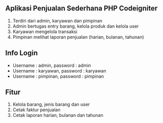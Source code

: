 ## Aplikasi Penjualan Sederhana PHP Codeigniter
1. Terdiri dari admin, karyawan dan pimpinan
2. Admin bertugas entry barang, kelola produk dan kelola user
3. Karyawan mengelola transaksi
4. Pimpinan melihat laporan penjualan (harian, bulanan, tahunan)

## Info Login
* Username : admin, password : admin
* Username : karyawan, password : karyawan
* Username : pimpinan, password : pimpinan

## Fitur
1. Kelola barang, jenis barang dan user
1. Cetak faktur penjualan
1. Cetak laporan harian, bulanan dan tahunan
